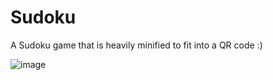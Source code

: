 # Sudoku

A Sudoku game that is heavily minified to fit into a QR code :)

![image](https://sudoku.dave9123.net.eu.org/images/showcase.png)